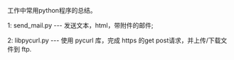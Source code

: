 工作中常用python程序的总结。


1: send_mail.py --- 发送文本，html，带附件的邮件;

2: libpycurl.py --- 使用 pycurl 库，完成 https 的get post请求，并上传/下载文件到 ftp.
